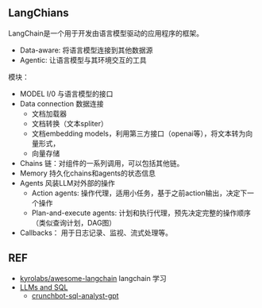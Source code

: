 
## LangChians

LangChain是一个用于开发由语言模型驱动的应用程序的框架。
- Data-aware: 将语言模型连接到其他数据源
- Agentic: 让语言模型与其环境交互的工具

模块：
- MODEL I/0 与语言模型的接口
- Data connection 数据连接
    - 文档加载器
    - 文档转换（文本spliter）
    - 文档embedding models，利用第三方接口（openai等），将文本转为向量形式，
    - 向量存储
- Chains 链：对组件的一系列调用，可以包括其他链。
- Memory 持久化chains和agents的状态信息
- Agents 风装LLM对外部的操作
    - Action agents: 操作代理，适用小任务，基于之前action输出，决定下一个操作
    - Plan-and-execute agents: 计划和执行代理，预先决定完整的操作顺序（类似查询计划，DAG图）
- Callbacks： 用于日志记录、监视、流式处理等。

## REF
- [kyrolabs/awesome-langchain](https://github.com/kyrolabs/awesome-langchain) langchain 学习
- [LLMs and SQL](https://blog.langchain.dev/llms-and-sql/)
    - [crunchbot-sql-analyst-gpt](https://www.patterns.app/blog/2023/01/18/crunchbot-sql-analyst-gpt/)

